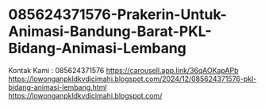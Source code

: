 # 085624371576-Prakerin-Untuk-Animasi-Bandung-Barat-PKL-Bidang-Animasi-Lembang
Kontak Kami : 085624371576  https://carousell.app.link/36qAOKapAPb  https://lowonganpkldkvdicimahi.blogspot.com/2024/12/085624371576-pkl-bidang-animasi-lembang.html  https://lowonganpkldkvdicimahi.blogspot.com/
